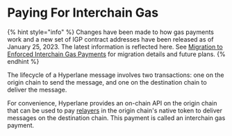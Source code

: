 # Paying For Interchain Gas

{% hint style="info" %}
Changes have been made to how gas payments work and a new set of IGP contract addresses have been released as of January 25, 2023. The latest information is reflected here. See [Migration to Enforced Interchain Gas Payments](migrating-to-enforced-interchain-gas-payments.md) for migration details and future plans.
{% endhint %}

The lifecycle of a Hyperlane message involves two transactions: one on the origin chain to send the message, and one on the destination chain to deliver the message.

For convenience, Hyperlane provides an on-chain API on the origin chain that can be used to pay [relayers](../../../../protocol/agents/relayer.md) in the origin chain's native token to deliver messages on the destination chain. This payment is called an interchain gas payment.
